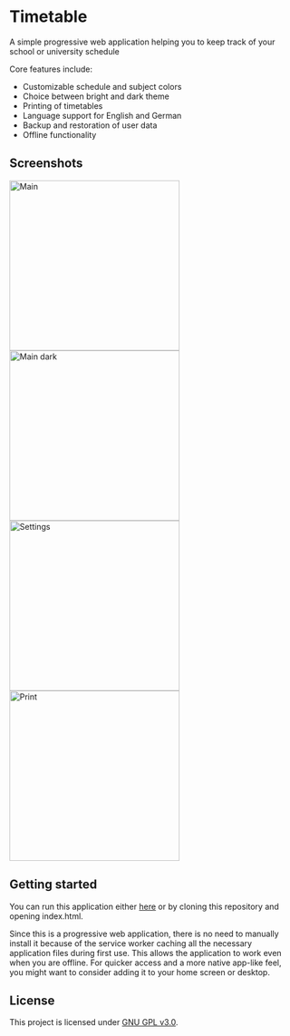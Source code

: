 # Timetable

A simple progressive web application helping you to keep track of your school or university schedule

Core features include:
- Customizable schedule and subject colors
- Choice between bright and dark theme
- Printing of timetables
- Language support for English and German
- Backup and restoration of user data
- Offline functionality



## Screenshots

<img src="https://user-images.githubusercontent.com/53840228/89913664-45562c80-dbf4-11ea-9083-3c0922be7476.png" alt="Main" height="300"/> <img src="https://user-images.githubusercontent.com/53840228/89913667-46875980-dbf4-11ea-9d38-93c733c7e8d5.png" alt="Main dark" height="300"/> <img src="https://user-images.githubusercontent.com/53840228/89913671-48511d00-dbf4-11ea-89ae-3737fcaa6ff3.png" alt="Settings" height="300"/> <img src="https://user-images.githubusercontent.com/53840228/89913676-4a1ae080-dbf4-11ea-86fe-4c58ff8fd486.png" alt="Print" height="300"/>



## Getting started

You can run this application either [here](https://rahmsauce.github.io/Timetable) or by cloning this repository and opening index.html.

Since this is a progressive web application, there is no need to manually install it because of the service worker caching all the necessary application files during first use. This allows the application to work even when you are offline. For quicker access and a more native app-like feel, you might want to consider adding it to your home screen or desktop.



## License

This project is licensed under [GNU GPL v3.0](LICENSE).
